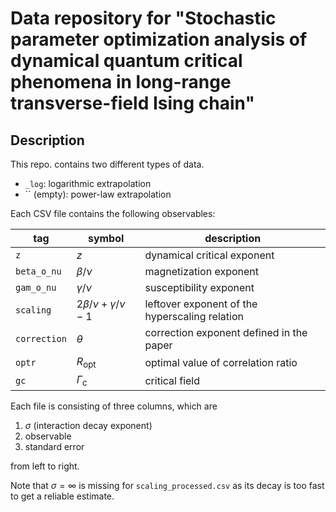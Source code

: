 # Data repository for "Stochastic parameter optimization analysis of dynamical quantum critical phenomena in long-range transverse-field Ising chain"

## Description

This repo. contains two different types of data.

- `_log`: logarithmic extrapolation
- `` (empty): power-law extrapolation

Each CSV file contains the following observables:

| tag          | symbol                        | description                                    |
| ------------ | ----------------------------- | ---------------------------------------------- |
| `z`          | $z$                           | dynamical critical exponent                    |
| `beta_o_nu`  | $\beta / \nu$                 | magnetization exponent                         |
| `gam_o_nu`   | $\gamma / \nu$                | susceptibility exponent                        |
| `scaling`    | $2\beta/\nu + \gamma/\nu - 1$ | leftover exponent of the hyperscaling relation |
| `correction` | $\theta$                      | correction exponent defined in the paper       |
| `optr`       | $R_{\text{opt}}$              | optimal value of correlation ratio             |
| `gc`         | $\Gamma_{\text{c}}$           | critical field                                 |

Each file is consisting of three columns, which are

1. $\sigma$ (interaction decay exponent)
2. observable
3. standard error

from left to right.

Note that $\sigma = \infty$ is missing for `scaling_processed.csv` as its decay is too fast to get a reliable estimate.
